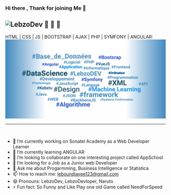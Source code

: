 ### Hi there , Thank for joining Me 👋


## ![LebzoDev](/images/logo.png) :smiling_face_with_three_hearts: :smiling_face_with_three_hearts: :smiling_face_with_three_hearts:
HTML | CSS | JS | BOOTSTRAP | AJAX | PHP | SYMFONY | ANGULAR: ![Alt Text](https://github.com/LebzoDev/LebzoDev/blob/main/lkm.PNG)
<hr>
<br/>
<!--
**LebzoDev/LebzoDev** is a ✨ _special_ ✨ repository because its `README.md` (this file) appears on your GitHub profile.
Here are some ideas to get you started:
-->

- 🔭 I’m currently working on Sonatel Academy as a Web Developer Learner
- 🌱 I’m currently learning ANGULAR
- 👯 I’m looking to collaborate on one interesting project called AppSchool
- 🤔 I’m looking for a Job as a Junior web Developer
- 💬 Ask me about Progarmming, Business Intelligence or Statistica
- 📫 How to reach me: leboundiayee123@gmail.com
- 😄 Pronouns: LebzoDev, LebzoDevloper, Naruto
- ⚡ Fun fact: So Funny and Like Play one old Game called NeedForSpeed
